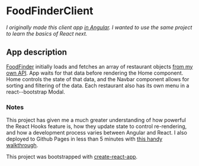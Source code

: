 # FoodFinderClient

*I originally made this client app [in Angular](https://github.com/briannarenni/FoodFinderAng). I wanted to use the same project to learn the basics of React next.*

## App description
[FoodFinder](https://briannarenni.github.io/foodfinder-react/) initially loads and fetches an array of restaurant objects [from my own API](https://github.com/briannarenni/FoodFinderAPI). App waits for that data before rendering the Home component. Home controls the state of that data, and the Navbar component allows for sorting and filtering of the data. Each restaurant also has its own menu in a react--bootstrap Modal.

### Notes 
This project has given me a much greater understanding of how powerful the React Hooks feature is, how they update state to control re-rendering, and how a development process varies between Angular and React. I also deployed to Github Pages in less than 5 minutes with [this handy walkthrough](https://github.com/gitname/react-gh-pages).

This project was bootstrapped with [create-react-app](https://github.com/facebook/create-react-app).
